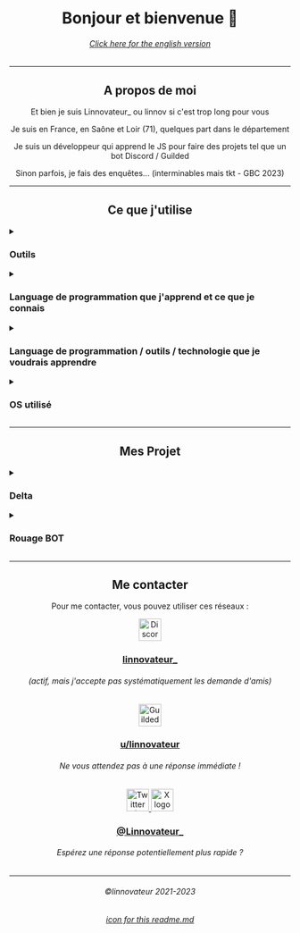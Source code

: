 <!-- bonjours a toi qui regarde le RAW de ce readme_fr.md
 ___
|\  \
\ \  \
 \ \  \
  \ \  \____
   \ \_______\
    \|_______|

-->
<div align="center">

# Bonjour et bienvenue :wave:

###### [Click here for the english version](./README.md)

---

<!--
   db    88""Yb  dP"Yb  88   88 888888     8b    d8 888888
  dPYb   88__dP dP   Yb 88   88   88       88b  d88 88__
 dP__Yb  88""Yb Yb   dP Y8   8P   88       88YbdP88 88""
dP""""Yb 88oodP  YbodP  `YbodP'   88       88 YY 88 888888
-->

## A propos de moi

Et bien je suis Linnovateur\_ ou linnov si c'est trop long pour vous

Je suis en France, en Saône et Loir (71), quelques part dans le département

Je suis un développeur qui apprend le JS pour faire des projets tel que un bot Discord / Guilded

Sinon parfois, je fais des enquêtes... (interminables mais tkt - GBC 2023)

---

<!--
88   88 .dP"Y8 888888
88   88 `Ybo." 88__
Y8   8P o.`Y8b 88""
`YbodP' 8bodP' 888888
-->

## Ce que j'utilise

</div>
<details>

<summary><h3>Outils</h3></summary>

<!--
888888  dP"Yb   dP"Yb  88     .dP"Y8
  88   dP   Yb dP   Yb 88     `Ybo."
  88   Yb   dP Yb   dP 88  .o o.`Y8b
  88    YbodP   YbodP  88ood8 8bodP'
-->

<div align="center">

<a href="https://code.visualstudio.com/">
<img src="https://cdn.simpleicons.org/visualstudiocode/true" height="40" alt="Visual Studio Code logo"  />

Visual Studio Code
</a>

<a href="https://prettier.io/">
<img src="https://cdn.simpleicons.org/prettier/true" height="40" alt="Visual Studio Code logo"  />

Prettier (VSCode extention)
</a>

<a href="https://www.jetbrains.com/pycharm/">
<img src="https://cdn.simpleicons.org/pycharm/true/" height="40" alt="Pycharm logo"  />

Pycharm (projet Python uniquement)
</a>

<a href="https://create.roblox.com/">
<img src="https://cdn.simpleicons.org/robloxstudio/true/" height="40" alt="Roblox Studio logo"  />

Roblox Studio (projet de jeux roblox uniquement)
</a>

<a href="https://bitwarden.com/">
<img src="https://cdn.simpleicons.org/bitwarden/true/" height="40" alt="Bitwarden logo"  />

Bitwarden
</a>

<a href="https://www.gimp.org/">
<img src="https://cdn.simpleicons.org/gimp/true/" height="40" alt="Gimp logo"  />

GIMP (pour des petit UI / emote pour des projets)
</a>

<a href="https://simpleicons.org/">
<img src="https://cdn.simpleicons.org/simpleicons/true/" height="40" alt="Simple Icon logo"  />

Simple icons (pour les icon)
</a>

<a href="https://github.com/">
<img src="https://cdn.simpleicons.org/github/true/" height="40" alt="Github logo"  />

Github ~~(légèrement évident)~~
</a>

</div>
</details>

<details>
<summary><h3>Language de programmation que j'apprend et ce que je connais</h3></summary>

<!--
88""Yb  dP"Yb  88""Yb  dP""b8     88  dP 88b 88  dP"Yb  Yb        dP
88__dP dP   Yb 88__dP dP   `"     88odP  88Yb88 dP   Yb  Yb  db  dP
88"""  Yb   dP 88"Yb  Yb  "88     88"Yb  88 Y88 Yb   dP   YbdPYbdP
88      YbodP  88  Yb  YboodP     88  Yb 88  Y8  YbodP     YP  YP
-->

<div align="center">

<img src="https://cdn.simpleicons.org/nodedotjs/true/" height="40" alt="Node.JS logo"  />

NodeJS (base)

<img src="https://cdn.simpleicons.org/python/true/" height="40" alt="Python logo"  />

Python (base)

<img src="https://cdn.simpleicons.org/lua/true/" height="40" alt="Lua logo"  />

Lua (base // expérience de jeux Roblox uniquement)

<br />

_insérer cobol.png_

COBOL (Base, utilisation rare)

</div>
</details>

<details>
<summary><h3>Language de programmation / outils / technologie que je voudrais apprendre</h3></summary>
<!--
88""Yb 88""Yb  dP"Yb   dP""b8     88   88 88b 88 88  dP 88b 88  dP"Yb  Yb        dP 
88__dP 88__dP dP   Yb dP   `"     88   88 88Yb88 88odP  88Yb88 dP   Yb  Yb  db  dP  
88"""  88"Yb  Yb   dP Yb  "88     Y8   8P 88 Y88 88"Yb  88 Y88 Yb   dP   YbdPYbdP   
88     88  Yb  YbodP   YboodP     `YbodP' 88  Y8 88  Yb 88  Y8  YbodP     YP  YP    
-->

<div align="center">

<img src="https://cdn.simpleicons.org/react/true/" height="40" alt="React logo"  />

React

<img src="https://cdn.simpleicons.org/electron/true/" height="40" alt="Electron logo"  />

Electron

<img src="https://cdn.simpleicons.org/mysql/true/" height="40" alt="MySQL logo"  />

MySQL

<img src="https://cdn.simpleicons.org/cplusplus/true/" height="40" alt="C++ logo"  />

C++

<a href="https://godotengine.org/">
<img src="https://cdn.simpleicons.org/godotengine/true/" height="40" alt="Godot logo"  />

Godot
</a>

<a href="https://developer.android.com/studio">
<img src="https://cdn.simpleicons.org/androidstudio/true/" height="40" alt="Android Studio logo"  />

Android Studio (pour faire des applications mobile)
</a>

<img src="https://cdn.simpleicons.org/minecraft/true/" height="40" alt="Minecraft logo"  />

Minecraft (faire des mods & plugins)

</div>
</details>

<details>
<summary><h3>OS utilisé</h3></summary>

<!--
 dP"Yb  .dP"Y8
dP   Yb `Ybo."
Yb   dP o.`Y8b
 YbodP  8bodP'
-->

<div align="center">

<img src="https://cdn.simpleicons.org/archlinux/true/" height="40" alt="Arch Linux logo"  />

Arch linux [(Garuda Linux)](https://garudalinux.org/)

<img src="https://cdn.simpleicons.org/windows/true/" height="40" alt="Microsoft Windaube (windows) 11 logo"  />

Windows 11 (fin' windaube je dirais)

</div>
</details>

---

<div align="center">

## Mes Projet

<!--
88""Yb 88""Yb  dP"Yb   88888 888888  dP""b8 888888
88__dP 88__dP dP   Yb     88 88__   dP   `"   88
88"""  88"Yb  Yb   dP o.  88 88""   Yb        88
88     88  Yb  YbodP  "bodP' 888888  YboodP   88
-->

</div>
<details>
<summary><h3>Delta</h3></summary>
<div align="center">

Pour faire simple Delta est mon bot Discord

Actuellement ses sources sont privées, mais je compte sortir la version Open Source (Delta.OP) qui contiendra quelques exemples de commandes et la base de Delta

Le bot est en JavaScript avec Discord.js (dernière version) :sparkles:

Statut du projet : en cours...

</div>
</details>

<details>
<summary><h3>Rouage BOT</h3></summary>
<div align="center">

Pour faire simple c'était mon bot Discord mais que j'ai abandonné car j'avais pris du retard

Et car la base était chaotique, je verrais pour rendre ses sources publiques, même si je pense que ça ne sera pas le cas

Et aussi que j'avais des problèmes avec le bot discord GearBot (= RouageBot en fr) de confusion

Le bot étais fait également en JavaScript avec Discord.js v12

Statut du projet : annulé

</div>
</details>

---

<div align="center">

## Me contacter

<!--
 dP""b8  dP"Yb  88b 88 888888    db     dP""b8 888888
dP   `" dP   Yb 88Yb88   88     dPYb   dP   `"   88
Yb      Yb   dP 88 Y88   88    dP__Yb  Yb        88
 YboodP  YbodP  88  Y8   88   dP""""Yb  YboodP   88
-->

Pour me contacter, vous pouvez utiliser ces réseaux :

<a href="https://discord.com/users/813461736963309628">
<img src="https://cdn.simpleicons.org/discord/true/" height="40" alt="Discord logo"  />
</a>

### [linnovateur\_](https://discord.com/users/813461736963309628)

###### (actif, mais j'accepte pas systématiquement les demande d'amis)

<a href="https://www.guilded.gg/u/linnovateur">
<img src="https://cdn.simpleicons.org/guilded/true/" height="40" alt="Guilded logo"  />
</a>

### [u/linnovateur](https://www.guilded.gg/u/linnovateur)

###### Ne vous attendez pas à une réponse immédiate !

<a href="https://twitter.com/Linnovateur_">
<img src="https://cdn.simpleicons.org/twitter/true/" height="40" alt="Twitter (X now) old logo"  /> <img src="https://cdn.simpleicons.org/x/true/" height="40" alt="X logo"  />
</a>

### [@Linnovateur\_](https://twitter.com/Linnovateur_)

###### Espérez une réponse potentiellement plus rapide ?

---

###### ©linnovateur 2021-2023

###### [icon for this readme.md](https://simpleicons.org/)

</div>
